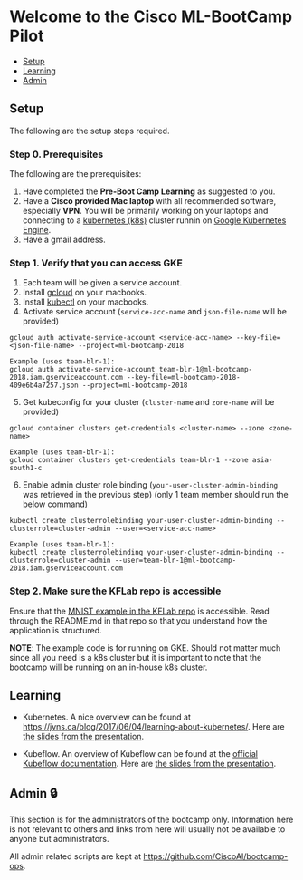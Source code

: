 # Welcome to the Cisco ML-BootCamp Pilot

- [Setup](#setup)
- [Learning](#learning)
- [Admin](#admin-lock)

## Setup
The following are the setup steps required.

### Step 0. Prerequisites
The following are the prerequisites:

1. Have completed the __Pre-Boot Camp Learning__ as suggested to you.
2. Have a __Cisco provided Mac laptop__ with all recommended software, especially __VPN__.
You will be primarily working on your laptops
and connecting to a [kubernetes (k8s)](https://kubernetes.io/) cluster runnin on
[Google Kubernetes Engine](https://cloud.google.com/kubernetes-engine/).
3. Have a gmail address.

### Step 1. Verify that you can access GKE

1. Each team will be given a service account.
2. Install [gcloud](https://cloud.google.com/sdk/docs/quickstart-macos) on your
   macbooks.
3. Install [kubectl](https://kubernetes.io/docs/tasks/tools/install-kubectl/) on
   your macbooks.
4. Activate service account (```service-acc-name``` and ```json-file-name``` will be
   provided)
```
gcloud auth activate-service-account <service-acc-name> --key-file=<json-file-name> --project=ml-bootcamp-2018

Example (uses team-blr-1):
gcloud auth activate-service-account team-blr-1@ml-bootcamp-2018.iam.gserviceaccount.com --key-file=ml-bootcamp-2018-409e6b4a7257.json --project=ml-bootcamp-2018

```
5. Get kubeconfig for your cluster (```cluster-name``` and ```zone-name``` will
   be provided)
```
gcloud container clusters get-credentials <cluster-name> --zone <zone-name>

Example (uses team-blr-1):
gcloud container clusters get-credentials team-blr-1 --zone asia-south1-c
```
6. Enable admin cluster role binding (```your-user-cluster-admin-binding``` was
   retrieved in the previous step) (only 1 team member should run the below command)
```
kubectl create clusterrolebinding your-user-cluster-admin-binding --clusterrole=cluster-admin --user=<service-acc-name>

Example (uses team-blr-1):
kubectl create clusterrolebinding your-user-cluster-admin-binding --clusterrole=cluster-admin --user=team-blr-1@ml-bootcamp-2018.iam.gserviceaccount.com
```

### Step 2. Make sure the KFLab repo is accessible
Ensure that the [MNIST example in the KFLab
repo](https://github.com/CiscoAI/KFLab/tree/master/tf-mnist) is accessible. Read
through the README.md in that repo so that you understand how the application is
structured.

__NOTE__: The example code is for running on GKE. Should not matter much since
all you need is a k8s cluster but it is important to note that the bootcamp will
be running on an in-house k8s cluster.

## Learning

- Kubernetes. A nice overview can be found at
  https://jvns.ca/blog/2017/06/04/learning-about-kubernetes/. Here are
  [the slides from the presentation](./brief_intro_to_k8s.pdf).

- Kubeflow. An overview of Kubeflow can be found at the [official Kubeflow documentation](http://kubeflow.org/).
Here are [the slides from the presentation](./ml_bootcamp_kubeflow.pdf).

## Admin :lock:
This section is for the administrators of the bootcamp only. Information here is
not relevant to others and links from here will usually not be available to
anyone but administrators.

All admin related scripts are kept at https://github.com/CiscoAI/bootcamp-ops.


